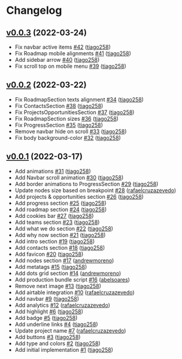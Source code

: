 # Changelog

## [v0.0.3](https://github.com/untile/filecoin-retrieval-market-website/releases/tag/v0.0.3) (2022-03-24)
- Fix navbar active items [\#42](https://github.com/untile/filecoin-retrieval-market-website/pull/42) ([tiago258](https://github.com/tiago258))
- Fix Roadmap mobile alignments [\#41](https://github.com/untile/filecoin-retrieval-market-website/pull/41) ([tiago258](https://github.com/tiago258))
- Add sidebar arrow [\#40](https://github.com/untile/filecoin-retrieval-market-website/pull/40) ([tiago258](https://github.com/tiago258))
- Fix scroll top on mobile menu [\#39](https://github.com/untile/filecoin-retrieval-market-website/pull/39) ([tiago258](https://github.com/tiago258))

## [v0.0.2](https://github.com/untile/filecoin-retrieval-market-website/releases/tag/v0.0.2) (2022-03-22)
- Fix RoadmapSection texts alignment [\#34](https://github.com/untile/filecoin-retrieval-market-website/pull/34) ([tiago258](https://github.com/tiago258))
- Fix ContactsSection [\#38](https://github.com/untile/filecoin-retrieval-market-website/pull/38) ([tiago258](https://github.com/tiago258))
- Fix ProjectsOpportunitiesSection [\#37](https://github.com/untile/filecoin-retrieval-market-website/pull/37) ([tiago258](https://github.com/tiago258))
- Fix RoadmapSection sizes [\#36](https://github.com/untile/filecoin-retrieval-market-website/pull/36) ([tiago258](https://github.com/tiago258))
- Fix ProgressSection [\#35](https://github.com/untile/filecoin-retrieval-market-website/pull/35) ([tiago258](https://github.com/tiago258))
- Remove navbar hide on scroll [\#33](https://github.com/untile/filecoin-retrieval-market-website/pull/33) ([tiago258](https://github.com/tiago258))
- Fix body background-color [\#32](https://github.com/untile/filecoin-retrieval-market-website/pull/32) ([tiago258](https://github.com/tiago258))

## [v0.0.1](https://github.com/untile/filecoin-retrieval-market-website/releases/tag/v0.0.1) (2022-03-17)
- Add animations [\#31](https://github.com/untile/filecoin-retrieval-market-website/pull/31) ([tiago258](https://github.com/tiago258))
- Add Navbar scroll animation [\#30](https://github.com/untile/filecoin-retrieval-market-website/pull/30) ([tiago258](https://github.com/tiago258))
- Add border animations to ProgressSection [\#29](https://github.com/untile/filecoin-retrieval-market-website/pull/29) ([tiago258](https://github.com/tiago258))
- Update nodes size based on breakpoint [\#28](https://github.com/untile/filecoin-retrieval-market-website/pull/28) ([rafaelcruzazevedo](https://github.com/rafaelcruzazevedo))
- Add projects & opportunities section [\#26](https://github.com/untile/filecoin-retrieval-market-website/pull/26) ([tiago258](https://github.com/tiago258))
- Add progress section [\#25](https://github.com/untile/filecoin-retrieval-market-website/pull/25) ([tiago258](https://github.com/tiago258))
- Add roadmap section [\#24](https://github.com/untile/filecoin-retrieval-market-website/pull/24) ([tiago258](https://github.com/tiago258))
- Add cookies bar [\#27](https://github.com/untile/filecoin-retrieval-market-website/pull/27) ([tiago258](https://github.com/tiago258))
- Add teams section [\#23](https://github.com/untile/filecoin-retrieval-market-website/pull/23) ([tiago258](https://github.com/tiago258))
- Add what we do section [\#22](https://github.com/untile/filecoin-retrieval-market-website/pull/22) ([tiago258](https://github.com/tiago258))
- Add why now section [\#21](https://github.com/untile/filecoin-retrieval-market-website/pull/21) ([tiago258](https://github.com/tiago258))
- Add intro section [\#19](https://github.com/untile/filecoin-retrieval-market-website/pull/19) ([tiago258](https://github.com/tiago258))
- Add contacts section [\#18](https://github.com/untile/filecoin-retrieval-market-website/pull/18) ([tiago258](https://github.com/tiago258))
- Add favicon [\#20](https://github.com/untile/filecoin-retrieval-market-website/pull/20) ([tiago258](https://github.com/tiago258))
- Add nodes section [\#17](https://github.com/untile/filecoin-retrieval-market-website/pull/17) ([andrewmoreno](https://github.com/andrewmoreno))
- Add metatags [\#15](https://github.com/untile/filecoin-retrieval-market-website/pull/15) ([tiago258](https://github.com/tiago258))
- Add dots grid section [\#14](https://github.com/untile/filecoin-retrieval-market-website/pull/14) ([andrewmoreno](https://github.com/andrewmoreno))
- Add production bundle script [\#16](https://github.com/untile/filecoin-retrieval-market-website/pull/16) ([abelsoares](https://github.com/abelsoares))
- Remove next image [\#13](https://github.com/untile/filecoin-retrieval-market-website/pull/13) ([tiago258](https://github.com/tiago258))
- Add airtable integration [\#10](https://github.com/untile/filecoin-retrieval-market-website/pull/10) ([rafaelcruzazevedo](https://github.com/rafaelcruzazevedo))
- Add navbar [\#9](https://github.com/untile/filecoin-retrieval-market-website/pull/9) ([tiago258](https://github.com/tiago258))
- Add analytics [\#12](https://github.com/untile/filecoin-retrieval-market-website/pull/12) ([rafaelcruzazevedo](https://github.com/rafaelcruzazevedo))
- Add highlight [\#6](https://github.com/untile/filecoin-retrieval-market-website/pull/6) ([tiago258](https://github.com/tiago258))
- Add badge [\#5](https://github.com/untile/filecoin-retrieval-market-website/pull/5) ([tiago258](https://github.com/tiago258))
- Add underline links [\#4](https://github.com/untile/filecoin-retrieval-market-website/pull/4) ([tiago258](https://github.com/tiago258))
- Update project name [\#7](https://github.com/untile/filecoin-retrieval-market-website/pull/7) ([rafaelcruzazevedo](https://github.com/rafaelcruzazevedo))
- Add buttons [\#3](https://github.com/untile/filecoin-retrieval-market-website/pull/3) ([tiago258](https://github.com/tiago258))
- Add type and colors [\#2](https://github.com/untile/filecoin-retrieval-market-website/pull/2) ([tiago258](https://github.com/tiago258))
- Add initial implementation [\#1](https://github.com/untile/filecoin-retrieval-market-website/pull/1) ([tiago258](https://github.com/tiago258))
